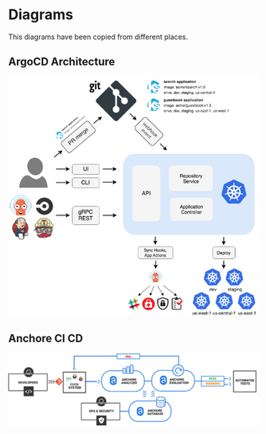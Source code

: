 # Diagrams

This diagrams have been copied from different places.

## ArgoCD Architecture

![ArgoCD Architecture](argocd_architecture.png "ArgoCD Architecture")

## Anchore CI CD

![CICD with Anchore](CICD_anchore.png "Anchore CICD")
